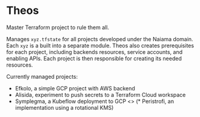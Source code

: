 # Theos

Master Terraform project to rule them all. 

Manages `xyz.tfstate` for all projects developed under the Naiama domain. Each `xyz` is a built into a separate module. Theos also creates prerequisites for each project, including backends resources, service accounts, and enabling APIs. Each project is then responsible for creating its needed resources.

Currently managed projects:
* Efkolo, a simple GCP project with AWS backend
* Alisida, experiment to push secrets to a Terraform Cloud workspace
* Symplegma, a Kubeflow deployment to GCP
<> (* Peristrofi, an implementation using a rotational KMS)
